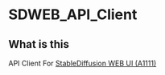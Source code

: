 # SDWEB_API_Client
## What is this

API Client For [StableDiffusion WEB UI (A1111)](https://github.com/AUTOMATIC1111/stable-diffusion-webui)
